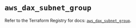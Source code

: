 # `aws_dax_subnet_group`

Refer to the Terraform Registry for docs: [`aws_dax_subnet_group`](https://registry.terraform.io/providers/hashicorp/aws/4.54.0/docs/resources/dax_subnet_group).
